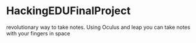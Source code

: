 # HackingEDUFinalProject
revolutionary way to take notes. Using Oculus and leap you can take notes with your fingers in space 
